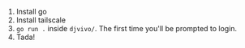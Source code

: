 1. Install go
2. Install tailscale
3. `go run .` inside `djvivo/`. The first time you'll be prompted to login.
4. Tada!